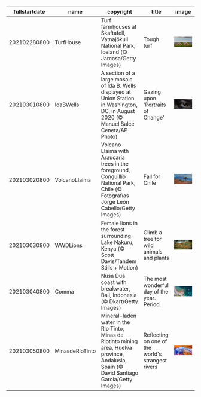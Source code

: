 |fullstartdate|name|copyright|title|image|
|--|--|--|--|--|
202102280800|TurfHouse|Turf farmhouses at Skaftafell, Vatnajökull National Park, Iceland (© Jarcosa/Getty Images)|Tough turf|![](/en-US/2021/03/202102280800TurfHouse.jpg)|
202103010800|IdaBWells|A section of a large mosaic of Ida B. Wells displayed at Union Station in Washington, DC, in August 2020 (© Manuel Balce Ceneta/AP Photo)|Gazing upon 'Portraits of Change'|![](/en-US/2021/03/202103010800IdaBWells.jpg)|
202103020800|VolcanoLlaima|Volcano Llaima with Araucaria trees in the foreground, Conguillío National Park, Chile (© Fotografías Jorge León Cabello/Getty Images)|Fall for Chile|![](/en-US/2021/03/202103020800VolcanoLlaima.jpg)|
202103030800|WWDLions|Female lions in the forest surrounding Lake Nakuru, Kenya (© Scott Davis/Tandem Stills + Motion)|Climb a tree for wild animals and plants|![](/en-US/2021/03/202103030800WWDLions.jpg)|
202103040800|Comma|Nusa Dua coast with breakwater, Bali, Indonesia (© Dkart/Getty Images)|The most wonderful day of the year. Period.|![](/en-US/2021/03/202103040800Comma.jpg)|
202103050800|MinasdeRioTinto|Mineral-laden water in the Rio Tinto, Minas de Riotinto mining area, Huelva province, Andalusia, Spain (© David Santiago Garcia/Getty Images)|Reflecting on one of the world's strangest rivers|![](/en-US/2021/03/202103050800MinasdeRioTinto.jpg)|
